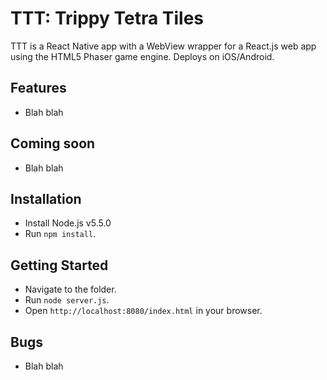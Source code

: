 # TTT: Trippy Tetra Tiles

TTT is a React Native app with a WebView wrapper for a React.js web app using the HTML5 Phaser game engine. Deploys on iOS/Android.


## Features

* Blah blah


## Coming soon

* Blah blah


## Installation

* Install Node.js v5.5.0
* Run `npm install`.


## Getting Started

* Navigate to the folder.
* Run `node server.js`.
* Open `http://localhost:8080/index.html` in your browser.


## Bugs

* Blah blah
